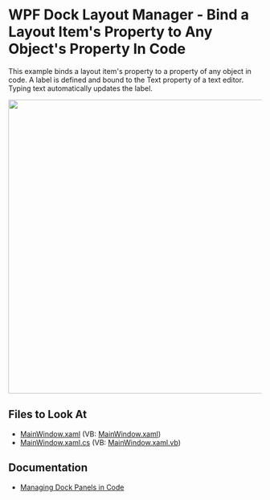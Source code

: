# WPF Dock Layout Manager - Bind a Layout Item's Property to Any Object's Property In Code

This example binds a layout item's property to a property of any object in code. A label is defined and bound to the Text property of a text editor. Typing text automatically updates the label.

<img src="https://user-images.githubusercontent.com/12169834/175329196-53b22aab-6477-43f6-a900-91cee74de24d.png" width=585/>

<!-- default file list -->
## Files to Look At

* [MainWindow.xaml](./CS/BindToProperty_Ex/MainWindow.xaml) (VB: [MainWindow.xaml](./VB/BindToProperty_Ex/MainWindow.xaml))
* [MainWindow.xaml.cs](./CS/BindToProperty_Ex/MainWindow.xaml.cs) (VB: [MainWindow.xaml.vb](./VB/BindToProperty_Ex/MainWindow.xaml.vb))
<!-- default file list end -->

## Documentation

- [Managing Dock Panels in Code](https://docs.devexpress.com/WPF/15540/controls-and-libraries/layout-management/dock-windows/miscellaneous/managing-dock-panels-in-code)
